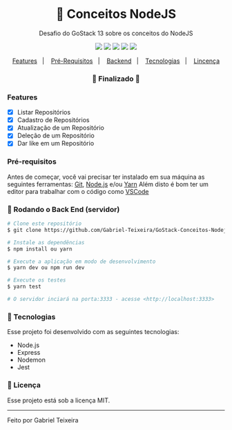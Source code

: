 <h1 align="center">
    🚀 Conceitos NodeJS
</h1>
<p align="center">Desafio do GoStack 13 sobre os conceitos do NodeJS</p>

<p align="center">
  <img src="https://img.shields.io/badge/npm-1.0.2-green"/>
  <img src="https://img.shields.io/badge/repo%20size-2.00%20MB-informational" />
  <img src="https://img.shields.io/badge/score-10.00-important" />
  <img src="https://img.shields.io/badge/last%20commit-august-blue" />
  <img src="https://img.shields.io/badge/license-MIT-success"/>
</p>

<p align="center">
  <a href="#features">Features</a>&nbsp;&nbsp;&nbsp;|&nbsp;&nbsp;&nbsp;
  <a href="#pré-requisitos">Pré-Requisitos</a>&nbsp;&nbsp;&nbsp;|&nbsp;&nbsp;&nbsp;
  <a href="#-rodando-o-back-end-servidor">Backend</a>&nbsp;&nbsp;&nbsp;|&nbsp;&nbsp;&nbsp;
  <a href="#rocket-tecnologias">Tecnologias</a>&nbsp;&nbsp;&nbsp;|&nbsp;&nbsp;&nbsp;
  <a href="#memo-licença">Lincença</a>
</p>

<h3 align="center"> 
🚧  Finalizado  🚧
</h3>

### Features

- [x] Listar Repositórios
- [x] Cadastro de Repositórios
- [x] Atualização de um Repositório
- [x] Deleção de um Repositório
- [x] Dar like em um Repositório

### Pré-requisitos

Antes de começar, você vai precisar ter instalado em sua máquina as seguintes ferramentas:
[Git](https://git-scm.com), [Node.js](https://nodejs.org/en/) e/ou [Yarn](https://https://yarnpkg.com/) 
Além disto é bom ter um editor para trabalhar com o código como [VSCode](https://code.visualstudio.com/)

### 🎲 Rodando o Back End (servidor)

```bash
# Clone este repositório
$ git clone https://github.com/Gabriel-Teixeira/GoStack-Conceitos-Nodejs

# Instale as dependências
$ npm install ou yarn

# Execute a aplicação em modo de desenvolvimento
$ yarn dev ou npm run dev

# Execute os testes
$ yarn test

# O servidor inciará na porta:3333 - acesse <http://localhost:3333>
```

### :rocket: Tecnologias

Esse projeto foi desenvolvido com as seguintes tecnologias:

- Node.js
- Express
- Nodemon
- Jest

### :memo: Licença

Esse projeto está sob a licença MIT.

<hr/>

Feito por Gabriel Teixeira
